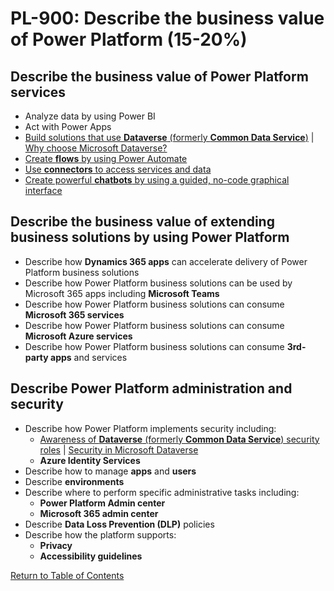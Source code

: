 # PL-900: Describe the business value of Power Platform (15-20%)

## Describe the business value of Power Platform services
- Analyze data by using Power BI
- Act with Power Apps
- [Build solutions that use **Dataverse** (formerly **Common Data Service**)](https://docs.microsoft.com/en-us/powerapps/maker/data-platform/data-platform-intro) | [Why choose Microsoft Dataverse?](https://docs.microsoft.com/en-us/powerapps/maker/data-platform/why-dataverse-overview)
- [Create **flows** by using Power Automate](https://flow.microsoft.com/)
- [Use **connectors** to access services and data](https://docs.microsoft.com/en-us/powerapps/maker/canvas-apps/connections-list)
- [Create powerful **chatbots** by using a guided, no-code graphical interface](https://powervirtualagents.microsoft.com/en-us/blog/power-virtual-agents-bot-framework-enabling-everyone-to-build-intelligent-chatbots/)

## Describe the business value of extending business solutions by using Power Platform
- Describe how **Dynamics 365 apps** can accelerate delivery of Power Platform business solutions
- Describe how Power Platform business solutions can be used by Microsoft 365 apps including **Microsoft Teams**
- Describe how Power Platform business solutions can consume **Microsoft 365 services**
- Describe how Power Platform business solutions can consume **Microsoft Azure services**
- Describe how Power Platform business solutions can consume **3rd-party apps** and services

## Describe Power Platform administration and security
- Describe how Power Platform implements security including:
    - [Awareness of **Dataverse** (formerly **Common Data Service**) security roles](https://docs.microsoft.com/en-us/power-platform/admin/wp-security-cds) | [Security in Microsoft Dataverse](https://docs.microsoft.com/en-us/power-platform/admin/wp-security)
    - **Azure Identity Services**
- Describe how to manage **apps** and **users**
- Describe **environments**
- Describe where to perform specific administrative tasks including:
    - **Power Platform Admin center**
    - **Microsoft 365 admin center**
- Describe **Data Loss Prevention (DLP)** policies
- Describe how the platform supports:
    - **Privacy**
    - **Accessibility guidelines**

[Return to Table of Contents](README.md)